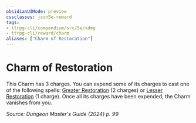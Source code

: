 ```yaml
---
obsidianUIMode: preview
cssclasses: json5e-reward
tags:
- ttrpg-cli/compendium/src/5e/xdmg
- ttrpg-cli/reward/charm
aliases: ["Charm of Restoration"]
---
```

# Charm of Restoration

This Charm has 3 charges. You can expend some of its charges to cast one of the following spells: [Greater Restoration](2-Mechanics/CLI/spells/greater-restoration-xphb.md) (2 charges) or [Lesser Restoration](2-Mechanics/CLI/spells/lesser-restoration-xphb.md) (1 charge). Once all its charges have been expended, the Charm vanishes from you.

*Source: Dungeon Master's Guide (2024) p. 99*